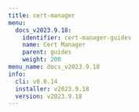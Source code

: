 ```yaml
---
title: cert-manager
menu:
  docs_v2023.9.18:
    identifier: cert-manager-guides
    name: Cert Manager
    parent: guides
    weight: 200
menu_name: docs_v2023.9.18
info:
  cli: v0.0.14
  installer: v2023.9.18
  version: v2023.9.18
---
```


